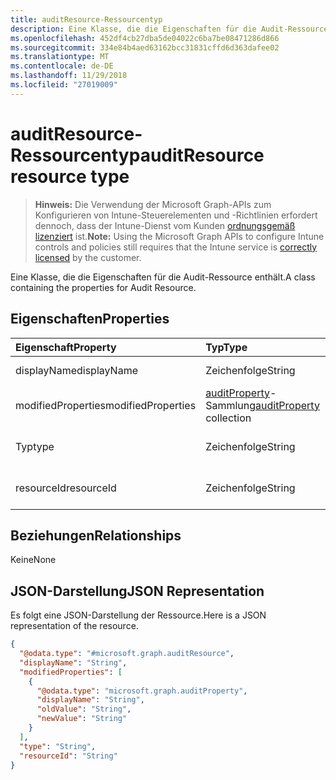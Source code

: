 ```yaml
---
title: auditResource-Ressourcentyp
description: Eine Klasse, die die Eigenschaften für die Audit-Ressource enthält.
ms.openlocfilehash: 452df4cb27dba5de04022c6ba7be08471286d866
ms.sourcegitcommit: 334e84b4aed63162bcc31831cffd6d363dafee02
ms.translationtype: MT
ms.contentlocale: de-DE
ms.lasthandoff: 11/29/2018
ms.locfileid: "27019009"
---
```

# <a name="auditresource-resource-type"></a><span data-ttu-id="bca6a-103">auditResource-Ressourcentyp</span><span class="sxs-lookup"><span data-stu-id="bca6a-103">auditResource resource type</span></span>

> <span data-ttu-id="bca6a-104">**Hinweis:** Die Verwendung der Microsoft Graph-APIs zum Konfigurieren von Intune-Steuerelementen und -Richtlinien erfordert dennoch, dass der Intune-Dienst vom Kunden [ordnungsgemäß lizenziert](https://go.microsoft.com/fwlink/?linkid=839381) ist.</span><span class="sxs-lookup"><span data-stu-id="bca6a-104">**Note:** Using the Microsoft Graph APIs to configure Intune controls and policies still requires that the Intune service is [correctly licensed](https://go.microsoft.com/fwlink/?linkid=839381) by the customer.</span></span>

<span data-ttu-id="bca6a-105">Eine Klasse, die die Eigenschaften für die Audit-Ressource enthält.</span><span class="sxs-lookup"><span data-stu-id="bca6a-105">A class containing the properties for Audit Resource.</span></span>
## <a name="properties"></a><span data-ttu-id="bca6a-106">Eigenschaften</span><span class="sxs-lookup"><span data-stu-id="bca6a-106">Properties</span></span>
|<span data-ttu-id="bca6a-107">Eigenschaft</span><span class="sxs-lookup"><span data-stu-id="bca6a-107">Property</span></span>|<span data-ttu-id="bca6a-108">Typ</span><span class="sxs-lookup"><span data-stu-id="bca6a-108">Type</span></span>|<span data-ttu-id="bca6a-109">Beschreibung</span><span class="sxs-lookup"><span data-stu-id="bca6a-109">Description</span></span>|
|:---|:---|:---|
|<span data-ttu-id="bca6a-110">displayName</span><span class="sxs-lookup"><span data-stu-id="bca6a-110">displayName</span></span>|<span data-ttu-id="bca6a-111">Zeichenfolge</span><span class="sxs-lookup"><span data-stu-id="bca6a-111">String</span></span>|<span data-ttu-id="bca6a-112">Anzeigename</span><span class="sxs-lookup"><span data-stu-id="bca6a-112">Display name.</span></span>|
|<span data-ttu-id="bca6a-113">modifiedProperties</span><span class="sxs-lookup"><span data-stu-id="bca6a-113">modifiedProperties</span></span>|<span data-ttu-id="bca6a-114">[auditProperty](../resources/intune-auditing-auditproperty.md)-Sammlung</span><span class="sxs-lookup"><span data-stu-id="bca6a-114">[auditProperty](../resources/intune-auditing-auditproperty.md) collection</span></span>|<span data-ttu-id="bca6a-115">Liste der geänderten Eigenschaften</span><span class="sxs-lookup"><span data-stu-id="bca6a-115">List of modified properties.</span></span>|
|<span data-ttu-id="bca6a-116">Typ</span><span class="sxs-lookup"><span data-stu-id="bca6a-116">type</span></span>|<span data-ttu-id="bca6a-117">Zeichenfolge</span><span class="sxs-lookup"><span data-stu-id="bca6a-117">String</span></span>|<span data-ttu-id="bca6a-118">Typ der Audit-Ressource</span><span class="sxs-lookup"><span data-stu-id="bca6a-118">Audit resource's type.</span></span>|
|<span data-ttu-id="bca6a-119">resourceId</span><span class="sxs-lookup"><span data-stu-id="bca6a-119">resourceId</span></span>|<span data-ttu-id="bca6a-120">Zeichenfolge</span><span class="sxs-lookup"><span data-stu-id="bca6a-120">String</span></span>|<span data-ttu-id="bca6a-121">ID der Audit-Ressource</span><span class="sxs-lookup"><span data-stu-id="bca6a-121">Audit resource's Id.</span></span>|

## <a name="relationships"></a><span data-ttu-id="bca6a-122">Beziehungen</span><span class="sxs-lookup"><span data-stu-id="bca6a-122">Relationships</span></span>
<span data-ttu-id="bca6a-123">Keine</span><span class="sxs-lookup"><span data-stu-id="bca6a-123">None</span></span>
## <a name="json-representation"></a><span data-ttu-id="bca6a-124">JSON-Darstellung</span><span class="sxs-lookup"><span data-stu-id="bca6a-124">JSON Representation</span></span>
<span data-ttu-id="bca6a-125">Es folgt eine JSON-Darstellung der Ressource.</span><span class="sxs-lookup"><span data-stu-id="bca6a-125">Here is a JSON representation of the resource.</span></span>
<!-- {
  "blockType": "resource",
  "@odata.type": "microsoft.graph.auditResource"
}
-->
``` json
{
  "@odata.type": "#microsoft.graph.auditResource",
  "displayName": "String",
  "modifiedProperties": [
    {
      "@odata.type": "microsoft.graph.auditProperty",
      "displayName": "String",
      "oldValue": "String",
      "newValue": "String"
    }
  ],
  "type": "String",
  "resourceId": "String"
}
```



